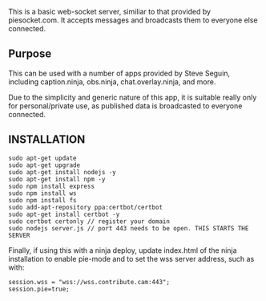 This is a basic web-socket server, similiar to that provided by piesocket.com. It accepts messages and broadcasts them to everyone else connected.

## Purpose

This can be used with a number of apps provided by Steve Seguin, including caption.ninja, obs.ninja, chat.overlay.ninja, and more.

Due to the simplicity and generic nature of this app, it is suitable really only for personal/private use, as published data is broadcasted to everyone connected.


## INSTALLATION
```
sudo apt-get update
sudo apt-get upgrade
sudo apt-get install nodejs -y
sudo apt-get install npm -y
sudo npm install express
sudo npm install ws
sudo npm install fs
sudo add-apt-repository ppa:certbot/certbot  
sudo apt-get install certbot -y
sudo certbot certonly // register your domain
sudo nodejs server.js // port 443 needs to be open. THIS STARTS THE SERVER
```

Finally, if using this with a ninja deploy, update index.html of the ninja installation to enable pie-mode and to set the wss server address, such as with:
```
session.wss = "wss://wss.contribute.cam:443";
session.pie=true;
```

